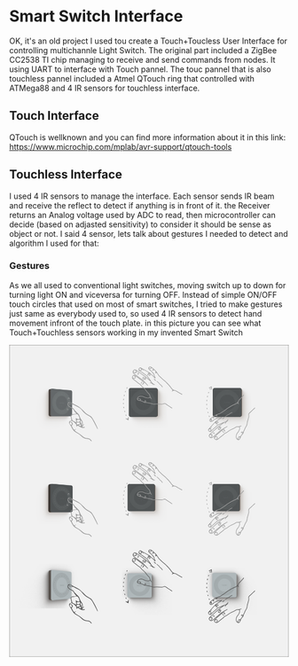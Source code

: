 # Smart Switch Interface

OK, it's an old project I used tou create a Touch+Toucless User Interface for controlling multichannle Light Switch. 
The original part included a ZigBee CC2538 TI chip managing to receive and send commands from nodes. It using UART to interface with Touch pannel.
The touc pannel that is also touchless pannel included a Atmel QTouch ring that controlled with ATMega88 and 4 IR sensors for touchless interface.
## Touch Interface
QTouch is wellknown and you can find more information about it in this link: https://www.microchip.com/mplab/avr-support/qtouch-tools

## Touchless Interface
I used 4 IR sensors to manage the interface. Each sensor sends IR beam and receive the reflect to detect if anything is in front of it.
the Receiver returns an Analog voltage used by ADC to read, then microcontroller can decide (based on adjasted sensitivity) to consider it should be sense as object or not.
I said 4 sensor, lets talk about gestures I needed to detect and algorithm I used for that:

### Gestures
As we all used to conventional light switches, moving switch up to down for turning light ON and viceversa for turning OFF.
Instead of simple ON/OFF touch circles that used on most of smart switches, I tried to make gestures just same as everybody used to, so used 4 IR sensors to detect hand movement infront of the touch plate.
in this picture you can see what Touch+Touchless sensors working in my invented Smart Switch

![Touch+Toucless interface](https://github.com/Behn4m/TouchUI/blob/master/SmartSwitch.png)

